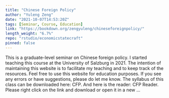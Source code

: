 ```yaml
---
title: "Chinese Foreign Policy"
author: "Yuleng Zeng"
date: "2021-10-07T14:53:20Z"
tags: [Seminar, Course, Education]
link: "https://bookdown.org/zengyuleng/chineseforeignpolicy/"
length_weight: "6.7%"
repo: "rstudio/economicstatecraft"
pinned: false
---
```


This is a graduate-level seminar on Chinese foreign policy. I started teaching this course at the University of Salzburg in 2021. The intention of maintaining this website is to facilitate my teaching and to keep track of the resources. Feel free to use this website for education purposes. If you see any errors or have suggestions, please do let me know. The syllabus of this class can be downloaded here: CFP. And here is the reader: CFP Reader. Please right click on the link and download or open it in a new ...
